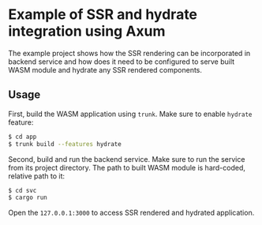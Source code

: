 Example of SSR and hydrate integration using Axum
================================================================================

The example project shows how the SSR rendering can be incorporated in backend
service and how does it need to be configured to serve built WASM module and
hydrate any SSR rendered components.

Usage
--------------------------------------------------------------------------------

First, build the WASM application using `trunk`. Make sure to enable `hydrate`
feature:

```bash
$ cd app
$ trunk build --features hydrate
```

Second, build and run the backend service. Make sure to run the service from
its project directory. The path to built WASM module is hard-coded, relative
path to it:

```bash
$ cd svc
$ cargo run
```

Open the `127.0.0.1:3000` to access SSR rendered and hydrated application.
